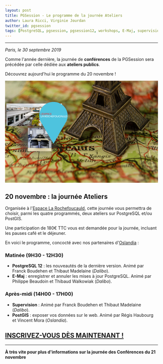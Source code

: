 ```yaml
---
layout: post
title: PGSession - Le programme de la journée Ateliers
author: Laura Ricci, Virginie Jourdan
twitter_id: pgsession
tags: [PostgreSQL, pgsession, pgsession12, workshops, E-Maj, supervision, PostGIS, 12]
---
```


---

*Paris, le 30 septembre 2019*

Comme l'année dernière, la journée de **conférences** de la PGSession sera précédée par celle dédiée aux **ateliers publics**.

Découvrez aujourd'hui le programme du 20 novembre !

<!--MORE-->

![la_rochefoucauld_localisation.png](https://raw.githubusercontent.com/lauraricci/blog.dalibo.com/gh-pages/img/la_rochefoucauld_localisation.png)

## 20 novembre : la journée Ateliers

Organisée à l'[Espace La Rochefoucauld](https://formeret.fr/nos-espaces/espace-la-rochefoucauld/), cette journée vous permettra de choisir, parmi les quatre programmés, deux ateliers sur PostgreSQL et/ou PostGIS.

Une participation de 180€ TTC vous est demandée pour la journée, incluant les pauses café et le déjeuner. 

En voici le programme, concocté avec nos partenaires d'[Oslandia](https://oslandia.com/) :

### Matinée (9H30 - 12H30)

   * __PostgreSQL 12__ : les nouveautés de la dernière version. Animé par Franck Boudehen et Thibaut Madelaine (*Dalibo*).
   * __E-Maj__ : enregistrer et annuler les mises à jour PostgreSQL. Animé par Philippe Beaudoin et Thibaud Walkowiak (*Dalibo*).

### Après-midi (14H00 - 17H00)

   * __Supervision__ : Animé par Franck Boudehen et Thibaut Madelaine (*Dalibo*).
   * __PostGIS__ : exposer vos données sur le web. Animé par Régis Haubourg et Vincent Mora (*Oslandia*).
   
   
   

## [**INSCRIVEZ-VOUS DÈS MAINTENANT !**](mailto:contact@dalibo.com?subject=PGSession:%20inscription%20aux%20Ateliers)


---------------------

**À très vite pour plus d'informations sur la journée des Conférences du 21 novembre**


 




